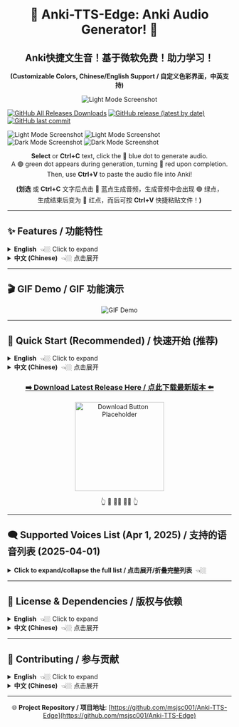 <div align="center">

# 🎵 Anki-TTS-Edge: Anki Audio Generator! 🎵
## Anki快捷文生音！基于微软免费！助力学习！
**(Customizable Colors, Chinese/English Support / 自定义色彩界面，中英支持)**

</div>



<p align="center">
  <img src="https://github.com/user-attachments/assets/d0a3d252-7240-4739-9854-77f16cc2d257" alt="Light Mode Screenshot">

  [![GitHub All Releases Downloads](https://img.shields.io/github/downloads/msjsc001/Anki-TTS-Edge/total?label=Downloads&color=brightgreen)](https://github.com/msjsc001/Anki-TTS-Edge/releases) [![GitHub release (latest by date)](https://img.shields.io/github/v/release/msjsc001/Anki-TTS-Edge)](https://github.com/msjsc001/Anki-TTS-Edge/releases/latest) [![GitHub last commit](https://img.shields.io/github/last-commit/msjsc001/Anki-TTS-Edge)](https://github.com/msjsc001/Anki-TTS-Edge/commits/master)

  <img src="https://github.com/user-attachments/assets/1971ed73-c1b8-4784-b3d0-e1ad892b5004" alt="Light Mode Screenshot">

  <img src="https://github.com/user-attachments/assets/2668f79b-4e89-4e45-a476-c04b9afae4bb" alt="Light Mode Screenshot">

  <img src="https://github.com/user-attachments/assets/1c6f22a7-5d29-4770-9050-de1c65129f39" alt="Dark Mode Screenshot">
  
  <img src="https://github.com/user-attachments/assets/63bdf460-e4c1-4b24-ba06-63dde57fa196" alt="Dark Mode Screenshot">

</p>

<div align="center">

**Select** or **Ctrl+C** text, click the 🔵 blue dot to generate audio.<br>A 🟢 green dot appears during generation, turning 🔴 red upon completion.<br>Then, use **Ctrl+V** to paste the audio file into Anki!

**(划选** 或 **Ctrl+C** 文字后点击 🔵 蓝点生成音频，生成音频中会出现 🟢 绿点，<br>生成结束后变为 🔴 红点，而后可按 **Ctrl+V** 快捷粘贴文件！**)**

</div>

---

## ✨ Features / 功能特性

<details>
<summary><strong>English</strong>  👈🏼 Click to expand</summary>

An Anki audio generation tool based on [Edge-TTS](https://github.com/rany2/edge-tts), providing a free and fast way to add high-quality Microsoft Edge voices to your Anki flashcards.

*   **One-Click Generation**: Quickly generate `.mp3` audio files for selected text in your Anki cards using the main interface.
*   **Quick Actions**:
    *   Copy text (Ctrl+C).
    *   Alternatively, select text with your mouse (if enabled in settings).
    *   Click the floating 🔵 blue button that appears near your cursor.
    *   Wait for the 🟢 green processing indicator to disappear.
    *   A 🔴 red confirmation dot appears briefly.
    *   Audio file is automatically copied to your clipboard.
    *   Paste (Ctrl+V) directly into your Anki field!
*   **Multiple Voices**: Supports various languages and voice roles provided by Microsoft Edge TTS.
*   **Customizable UI**: Easy-to-use graphical interface with theme and color customization.
*   **Language Support**: Interface available in English and Chinese (中文).
*   **Auto Cleanup**: Automatically manages the number of cached audio files.

</details>

<details>
<summary><strong>中文 (Chinese)</strong>  👈🏼 点击展开</summary>

基于 [Edge-TTS](https://github.com/rany2/edge-tts) 的 Anki 音频生成工具，免费、快速地为你的 Anki 学习卡片添加高质量的微软 Edge 语音。

*   **一键生成**：通过界面输入框快速为文本生成 `.mp3` 音频文件。
*   **快捷操作**：
    *   复制文本 (Ctrl+C)。
    *   或者，用鼠标划选文本（需在设置中开启）。
    *   点击鼠标附近浮现的 🔵 蓝色按钮。
    *   等待 🟢 绿色处理提示消失。
    *   短暂出现 🔴 红色确认提示。
    *   音频文件已自动复制到剪贴板。
    *   直接在 Anki 字段中粘贴 (Ctrl+V)！
*   **多种语音**：支持微软 Edge TTS 提供的多种语言和语音角色选择。
*   **自定义界面**：提供易于使用的图形用户界面 (GUI)，支持主题和主颜色自定义。
*   **语言支持**：界面支持英文和中文。
*   **自动清理**：自动管理缓存的音频文件数量。

</details>

---

## 🎬 GIF Demo / GIF 功能演示

<p align="center">
  <img src="https://github.com/user-attachments/assets/bf232f6c-9e19-418c-a943-2dc3dfd3ea7b" alt="GIF Demo">
</p>

---

## 🚀 Quick Start (Recommended) / 快速开始 (推荐)

<details>
<summary><strong>English</strong>  👈🏼 Click to expand</summary>

If you prefer not to set up a Python environment, you can download the pre-packaged Windows executable (`.exe`):

1.  **Go to the Releases Page**: Visit the project's [GitHub Releases](https://github.com/msjsc001/Anki-TTS-Edge/releases) page.
2.  **Download the Latest Version**: Find the newest release and download the `.zip` archive (e.g., `Anki-TTS-Edge_vX.X.X.zip`).
3.  **Extract and Run**: Extract the contents of the zip file to any location you prefer. Double-click `Anki-TTS-Edge.exe` to run the application! 🎉

</details>

<details>
<summary><strong>中文 (Chinese)</strong>  👈🏼 点击展开</summary>

如果你不想配置 Python 环境，可以直接下载我们为你打包好的 Windows 可执行文件 (`.exe`)：

1.  **前往 Releases 页面**：访问项目的 [GitHub Releases](https://github.com/msjsc001/Anki-TTS-Edge/releases) 页面。
2.  **下载最新版本**：找到最新的版本，下载 `.zip` 压缩包 (例如 `Anki-TTS-Edge_vX.X.X.zip`)。
3.  **解压运行**：将压缩包解压到你喜欢的任意位置，然后双击运行 `Anki-TTS-Edge.exe` 即可！ 🎉

</details>

<div align="center">

### [**➡️ Download Latest Release Here / 点此下载最新版本 ⬅️**](https://github.com/msjsc001/Anki-TTS-Edge/releases)

<p align="center">
<img src="https://github.com/user-attachments/assets/f860a117-1b18-467d-9040-9cb0f78c065d" alt="Download Button Placeholder" width="200">
</p>

👆 🙋 🙋‍♂️ 🙋‍♀️ 👆

</div>

---

## 🗨️ Supported Voices List (Apr 1, 2025) / 支持的语音列表 (2025-04-01)

<details>
<summary><strong>Click to expand/collapse the full list / 点击展开/折叠完整列表</strong>  👈🏼</summary>

> **Note:** In the application's voice filter input, use the first two letters of the language code (e.g., `zh` for Chinese, `en` for English) to filter the voice lists.
>
> **注意:** 在应用的声音筛选框中，使用语言代码的前两位（例如 `zh` 代表中文，`en` 代表英文）来筛选语音列表。

*   **af-ZA（南非荷兰语 - 南非 / Afrikaans - South Africa）** <details><summary>👈🏼 点击展开</summary>
    *   `af-ZA-AdriNeural` - Female, General, Friendly, Positive（女性，通用，友好，积极）
    *   `af-ZA-WillemNeural` - Male, General, Friendly, Positive（男性，通用，友好，积极）
    </details>

*   **am-ET（阿姆哈拉语 - 埃塞俄比亚 / Amharic - Ethiopia）** <details><summary>👈🏼 点击展开</summary>
    *   `am-ET-AmehaNeural` - Male, General, Friendly, Positive（男性，通用，友好，积极）
    *   `am-ET-MekdesNeural` - Female, General, Friendly, Positive（女性，通用，友好，积极）
    </details>

*   **ar（阿拉伯语 / Arabic - Multiple Regions）** <details><summary>👈🏼 点击展开</summary>
    *   **ar-AE（阿联酋 / UAE）**: FatimaNeural (F), HamdanNeural (M)
    *   **ar-BH（巴林 / Bahrain）**: AliNeural (M), LailaNeural (F)
    *   **ar-DZ（阿尔及利亚 / Algeria）**: AminaNeural (F), IsmaelNeural (M)
    *   **ar-EG（埃及 / Egypt）**: SalmaNeural (F), ShakirNeural (M)
    *   **ar-IQ（伊拉克 / Iraq）**: BasselNeural (M), RanaNeural (F)
    *   **ar-JO（约旦 / Jordan）**: SanaNeural (F), TaimNeural (M)
    *   **ar-KW（科威特 / Kuwait）**: FahedNeural (M), NouraNeural (F)
    *   **ar-LB（黎巴嫩 / Lebanon）**: LaylaNeural (F), RamiNeural (M)
    *   **ar-LY（利比亚 / Libya）**: ImanNeural (F), OmarNeural (M)
    *   **ar-MA（摩洛哥 / Morocco）**: JamalNeural (M), MounaNeural (F)
    *   **ar-OM（阿曼 / Oman）**: AbdullahNeural (M), AyshaNeural (F)
    *   **ar-QA（卡塔尔 / Qatar）**: AmalNeural (F), MoazNeural (M)
    *   **ar-SA（沙特阿拉伯 / Saudi Arabia）**: HamedNeural (M), ZariyahNeural (F)
    *   **ar-SY（叙利亚 / Syria）**: AmanyNeural (F), LaithNeural (M)
    *   **ar-TN（突尼斯 / Tunisia）**: HediNeural (M), ReemNeural (F)
    *   **ar-YE（也门 / Yemen）**: MaryamNeural (F), SalehNeural (M)
    </details>

*   **az-AZ（阿塞拜疆语 - 阿塞拜疆 / Azerbaijani - Azerbaijan）** <details><summary>👈🏼 点击展开</summary>
    *   `az-AZ-BabekNeural` - Male, General, Friendly, Positive（男性，通用，友好，积极）
    *   `az-AZ-BanuNeural` - Female, General, Friendly, Positive（女性，通用，友好，积极）
    </details>

*   **bg-BG（保加利亚语 - 保加利亚 / Bulgarian - Bulgaria）** <details><summary>👈🏼 点击展开</summary>
    *   `bg-BG-BorislavNeural` - Male, General, Friendly, Positive（男性，通用，友好，积极）
    *   `bg-BG-KalinaNeural` - Female, General, Friendly, Positive（女性，通用，友好，积极）
    </details>

*   **bn（孟加拉语 / Bengali - Multiple Regions）** <details><summary>👈🏼 点击展开</summary>
    *   **bn-BD（孟加拉国 / Bangladesh）**: NabanitaNeural (F), PradeepNeural (M)
    *   **bn-IN（印度 / India）**: BashkarNeural (M), TanishaaNeural (F)
    </details>

*   **bs-BA（波斯尼亚语 - 波黑 / Bosnian - Bosnia and Herzegovina）** <details><summary>👈🏼 点击展开</summary>
    *   `bs-BA-GoranNeural` - Male, General, Friendly, Positive（男性，通用，友好，积极）
    *   `bs-BA-VesnaNeural` - Female, General, Friendly, Positive（女性，通用，友好，积极）
    </details>

*   **ca-ES（加泰罗尼亚语 - 西班牙 / Catalan - Spain）** <details><summary>👈🏼 点击展开</summary>
    *   `ca-ES-EnricNeural` - Male, General, Friendly, Positive（男性，通用，友好，积极）
    *   `ca-ES-JoanaNeural` - Female, General, Friendly, Positive（女性，通用，友好，积极）
    </details>

*   **cs-CZ（捷克语 - 捷克 / Czech - Czech Republic）** <details><summary>👈🏼 点击展开</summary>
    *   `cs-CZ-AntoninNeural` - Male, General, Friendly, Positive（男性，通用，友好，积极）
    *   `cs-CZ-VlastaNeural` - Female, General, Friendly, Positive（女性，通用，友好，积极）
    </details>

*   **cy-GB（威尔士语 - 英国 / Welsh - United Kingdom）** <details><summary>👈🏼 点击展开</summary>
    *   `cy-GB-AledNeural` - Male, General, Friendly, Positive（男性，通用，友好，积极）
    *   `cy-GB-NiaNeural` - Female, General, Friendly, Positive（女性，通用，友好，积极）
    </details>

*   **da-DK（丹麦语 - 丹麦 / Danish - Denmark）** <details><summary>👈🏼 点击展开</summary>
    *   `da-DK-ChristelNeural` - Female, General, Friendly, Positive（女性，通用，友好，积极）
    *   `da-DK-JeppeNeural` - Male, General, Friendly, Positive（男性，通用，友好，积极）
    </details>

*   **de（德语 / German - Multiple Regions）** <details><summary>👈🏼 点击展开</summary>
    *   **de-AT（奥地利 / Austria）**: IngridNeural (F), JonasNeural (M)
    *   **de-CH（瑞士 / Switzerland）**: JanNeural (M), LeniNeural (F)
    *   **de-DE（德国 / Germany）**: AmalaNeural (F), ConradNeural (M), FlorianMultilingualNeural (M, Multi), KatjaNeural (F), KillianNeural (M), SeraphinaMultilingualNeural (F, Multi)
    </details>

*   **el-GR（希腊语 - 希腊 / Greek - Greece）** <details><summary>👈🏼 点击展开</summary>
    *   `el-GR-AthinaNeural` - Female, General, Friendly, Positive（女性，通用，友好，积极）
    *   `el-GR-NestorasNeural` - Male, General, Friendly, Positive（男性，通用，友好，积极）
    </details>

*   **en（英语 / English - Multiple Regions）** <details><summary>👈🏼 点击展开</summary>
    *   **en-AU（澳大利亚 / Australia）**: NatashaNeural (F), WilliamNeural (M)
    *   **en-CA（加拿大 / Canada）**: ClaraNeural (F), LiamNeural (M)
    *   **en-GB（英国 / UK）**: LibbyNeural (F), MaisieNeural (F), RyanNeural (M), SoniaNeural (F), ThomasNeural (M)
    *   **en-HK（香港 / Hong Kong）**: SamNeural (M), YanNeural (F)
    *   **en-IE（爱尔兰 / Ireland）**: ConnorNeural (M), EmilyNeural (F)
    *   **en-IN（印度 / India）**: NeerjaExpressiveNeural (F, Expressive), NeerjaNeural (F), PrabhatNeural (M)
    *   **en-KE（肯尼亚 / Kenya）**: AsiliaNeural (F), ChilembaNeural (M)
    *   **en-NG（尼日利亚 / Nigeria）**: AbeoNeural (M), EzinneNeural (F)
    *   **en-NZ（新西兰 / New Zealand）**: MitchellNeural (M), MollyNeural (F)
    *   **en-PH（菲律宾 / Philippines）**: JamesNeural (M), RosaNeural (F)
    *   **en-SG（新加坡 / Singapore）**: LunaNeural (F), WayneNeural (M)
    *   **en-TZ（坦桑尼亚 / Tanzania）**: ElimuNeural (M), ImaniNeural (F)
    *   **en-US（美国 / USA）**: AnaNeural (F, Cartoon/Cute), AndrewMultilingualNeural (M, Multi/Copilot), AndrewNeural (M, Copilot), AriaNeural (F, News), AvaMultilingualNeural (F, Multi/Copilot), AvaNeural (F, Copilot), BrianMultilingualNeural (M, Multi/Copilot), BrianNeural (M, Copilot), ChristopherNeural (M, News), EmmaMultilingualNeural (F, Multi/Copilot), EmmaNeural (F, Copilot), EricNeural (M, News), GuyNeural (M, News), JennyNeural (F, Friendly), MichelleNeural (F, News), RogerNeural (M, News), SteffanNeural (M, News)
    *   **en-ZA（南非 / South Africa）**: LeahNeural (F), LukeNeural (M)
    </details>

*   **es（西班牙语 / Spanish - Multiple Regions）** <details><summary>👈🏼 点击展开</summary>
    *   **es-AR（阿根廷 / Argentina）**: ElenaNeural (F), TomasNeural (M)
    *   **es-BO（玻利维亚 / Bolivia）**: MarceloNeural (M), SofiaNeural (F)
    *   **es-CL（智利 / Chile）**: CatalinaNeural (F), LorenzoNeural (M)
    *   **es-CO（哥伦比亚 / Colombia）**: GonzaloNeural (M), SalomeNeural (F)
    *   **es-CR（哥斯达黎加 / Costa Rica）**: JuanNeural (M), MariaNeural (F)
    *   **es-CU（古巴 / Cuba）**: BelkysNeural (F), ManuelNeural (M)
    *   **es-DO（多米尼加 / Dominican Rep.）**: EmilioNeural (M), RamonaNeural (F)
    *   **es-EC（厄瓜多尔 / Ecuador）**: AndreaNeural (F), LuisNeural (M)
    *   **es-ES（西班牙 / Spain）**: AlvaroNeural (M), ElviraNeural (F), XimenaNeural (F)
    *   **es-GQ（赤道几内亚 / Equatorial Guinea）**: JavierNeural (M), TeresaNeural (F)
    *   **es-GT（危地马拉 / Guatemala）**: AndresNeural (M), MartaNeural (F)
    *   **es-HN（洪都拉斯 / Honduras）**: CarlosNeural (M), KarlaNeural (F)
    *   **es-MX（墨西哥 / Mexico）**: DaliaNeural (F), JorgeNeural (M)
    *   **es-NI（尼加拉瓜 / Nicaragua）**: FedericoNeural (M), YolandaNeural (F)
    *   **es-PA（巴拿马 / Panama）**: MargaritaNeural (F), RobertoNeural (M)
    *   **es-PE（秘鲁 / Peru）**: AlexNeural (M), CamilaNeural (F)
    *   **es-PR（波多黎各 / Puerto Rico）**: KarinaNeural (F), VictorNeural (M)
    *   **es-PY（巴拉圭 / Paraguay）**: MarioNeural (M), TaniaNeural (F)
    *   **es-SV（萨尔瓦多 / El Salvador）**: LorenaNeural (F), RodrigoNeural (M)
    *   **es-US（美国 / USA）**: AlonsoNeural (M), PalomaNeural (F)
    *   **es-UY（乌拉圭 / Uruguay）**: MateoNeural (M), ValentinaNeural (F)
    *   **es-VE（委内瑞拉 / Venezuela）**: PaolaNeural (F), SebastianNeural (M)
    </details>

*   **et-EE（爱沙尼亚语 - 爱沙尼亚 / Estonian - Estonia）** <details><summary>👈🏼 点击展开</summary>
    *   `et-EE-AnuNeural` - Female, General, Friendly, Positive（女性，通用，友好，积极）
    *   `et-EE-KertNeural` - Male, General, Friendly, Positive（男性，通用，友好，积极）
    </details>

*   **fa-IR（波斯语 - 伊朗 / Persian - Iran）** <details><summary>👈🏼 点击展开</summary>
    *   `fa-IR-DilaraNeural` - Female, General, Friendly, Positive（女性，通用，友好，积极）
    *   `fa-IR-FaridNeural` - Male, General, Friendly, Positive（男性，通用，友好，积极）
    </details>

*   **fi-FI（芬兰语 - 芬兰 / Finnish - Finland）** <details><summary>👈🏼 点击展开</summary>
    *   `fi-FI-HarriNeural` - Male, General, Friendly, Positive（男性，通用，友好，积极）
    *   `fi-FI-NooraNeural` - Female, General, Friendly, Positive（女性，通用，友好，积极）
    </details>

*   **fil-PH（菲律宾语 - 菲律宾 / Filipino - Philippines）** <details><summary>👈🏼 点击展开</summary>
    *   `fil-PH-AngeloNeural` - Male, General, Friendly, Positive（男性，通用，友好，积极）
    *   `fil-PH-BlessicaNeural` - Female, General, Friendly, Positive（女性，通用，友好，积极）
    </details>

*   **fr（法语 / French - Multiple Regions）** <details><summary>👈🏼 点击展开</summary>
    *   **fr-BE（比利时 / Belgium）**: CharlineNeural (F), GerardNeural (M)
    *   **fr-CA（加拿大 / Canada）**: AntoineNeural (M), JeanNeural (M), SylvieNeural (F), ThierryNeural (M)
    *   **fr-CH（瑞士 / Switzerland）**: ArianeNeural (F), FabriceNeural (M)
    *   **fr-FR（法国 / France）**: DeniseNeural (F), EloiseNeural (F), HenriNeural (M), RemyMultilingualNeural (M, Multi), VivienneMultilingualNeural (F, Multi)
    </details>

*   **ga-IE（爱尔兰语 - 爱尔兰 / Irish - Ireland）** <details><summary>👈🏼 点击展开</summary>
    *   `ga-IE-ColmNeural` - Male, General, Friendly, Positive（男性，通用，友好，积极）
    *   `ga-IE-OrlaNeural` - Female, General, Friendly, Positive（女性，通用，友好，积极）
    </details>

*   **gl-ES（加利西亚语 - 西班牙 / Galician - Spain）** <details><summary>👈🏼 点击展开</summary>
    *   `gl-ES-RoiNeural` - Male, General, Friendly, Positive（男性，通用，友好，积极）
    *   `gl-ES-SabelaNeural` - Female, General, Friendly, Positive（女性，通用，友好，积极）
    </details>

*   **gu-IN（古吉拉特语 - 印度 / Gujarati - India）** <details><summary>👈🏼 点击展开</summary>
    *   `gu-IN-DhwaniNeural` - Female, General, Friendly, Positive（女性，通用，友好，积极）
    *   `gu-IN-NiranjanNeural` - Male, General, Friendly, Positive（男性，通用，友好，积极）
    </details>

*   **he-IL（希伯来语 - 以色列 / Hebrew - Israel）** <details><summary>👈🏼 点击展开</summary>
    *   `he-IL-AvriNeural` - Male, General, Friendly, Positive（男性，通用，友好，积极）
    *   `he-IL-HilaNeural` - Female, General, Friendly, Positive（女性，通用，友好，积极）
    </details>

*   **hi-IN（印地语 - 印度 / Hindi - India）** <details><summary>👈🏼 点击展开</summary>
    *   `hi-IN-MadhurNeural` - Male, General, Friendly, Positive（男性，通用，友好，积极）
    *   `hi-IN-SwaraNeural` - Female, General, Friendly, Positive（女性，通用，友好，积极）
    </details>

*   **hr-HR（克罗地亚语 - 克罗地亚 / Croatian - Croatia）** <details><summary>👈🏼 点击展开</summary>
    *   `hr-HR-GabrijelaNeural` - Female, General, Friendly, Positive（女性，通用，友好，积极）
    *   `hr-HR-SreckoNeural` - Male, General, Friendly, Positive（男性，通用，友好，积极）
    </details>

*   **hu-HU（匈牙利语 - 匈牙利 / Hungarian - Hungary）** <details><summary>👈🏼 点击展开</summary>
    *   `hu-HU-NoemiNeural` - Female, General, Friendly, Positive（女性，通用，友好，积极）
    *   `hu-HU-TamasNeural` - Male, General, Friendly, Positive（男性，通用，友好，积极）
    </details>

*   **id-ID（印尼语 - 印尼 / Indonesian - Indonesia）** <details><summary>👈🏼 点击展开</summary>
    *   `id-ID-ArdiNeural` - Male, General, Friendly, Positive（男性，通用，友好，积极）
    *   `id-ID-GadisNeural` - Female, General, Friendly, Positive（女性，通用，友好，积极）
    </details>

*   **is-IS（冰岛语 - 冰岛 / Icelandic - Iceland）** <details><summary>👈🏼 点击展开</summary>
    *   `is-IS-GudrunNeural` - Female, General, Friendly, Positive（女性，通用，友好，积极）
    *   `is-IS-GunnarNeural` - Male, General, Friendly, Positive（男性，通用，友好，积极）
    </details>

*   **it-IT（意大利语 - 意大利 / Italian - Italy）** <details><summary>👈🏼 点击展开</summary>
    *   `it-IT-DiegoNeural` - Male, General, Friendly, Positive（男性，通用，友好，积极）
    *   `it-IT-ElsaNeural` - Female, General, Friendly, Positive（女性，通用，友好，积极）
    *   `it-IT-GiuseppeMultilingualNeural` - Male, General, Friendly, Positive（男性，通用，友好，积极，多语言）
    *   `it-IT-IsabellaNeural` - Female, General, Friendly, Positive（女性，通用，友好，积极）
    </details>

*   **iu（因纽特语 - 加拿大 / Inuktitut - Canada）** <details><summary>👈🏼 点击展开</summary>
    *   **iu-Cans-CA（加拿大音节 / Cans）**: SiqiniqNeural (F), TaqqiqNeural (M)
    *   **iu-Latn-CA（拉丁字母 / Latn）**: SiqiniqNeural (F), TaqqiqNeural (M)
    </details>

*   **ja-JP（日语 - 日本 / Japanese - Japan）** <details><summary>👈🏼 点击展开</summary>
    *   `ja-JP-KeitaNeural` - Male, General, Friendly, Positive（男性，通用，友好，积极）
3.  **创建/使用 `.spec` 文件 (强烈推荐)**：
    *   **生成：** `pyinstaller --name Anki-TTS-Edge --noconsole --onefile main.py`
    *   **编辑 `Anki-TTS-Edge.spec`**：在 `Analysis` 部分的 `datas` 列表中添加 `translations.json`：
      ```python
      a = Analysis(
          # ...
          datas=[('translations.json', '.')], # 添加此行
          # ...
      )
      ```
    *   *（可以考虑 `customtkinter` 或 `pygame` 是否需要在此处添加额外的数据文件，但通常 PyInstaller 能处理好。）*
4.  **使用 `.spec` 文件构建**：
    ```bash
    pyinstaller Anki-TTS-Edge.spec
    ```
5.  最终的单个 `.exe` 文件将位于 `dist` 目录下。

</details>

---

## 📄 License & Dependencies / 版权与依赖

<details>
<summary><strong>English</strong>  👈🏼 Click to expand</summary>

*   Relies on [edge-tts](https://github.com/rany2/edge-tts) (GPL-3.0 License).
*   This project is released under the **GPL-3.0 License**. You can freely use, modify, and distribute the code, but derivative works must also be open-sourced under GPL-3.0.

</details>

<details>
<summary><strong>中文 (Chinese)</strong>  👈🏼 点击展开</summary>

*   基于 [edge-tts](https://github.com/rany2/edge-tts) (GPL-3.0 许可证)。
*   本项目采用 **GPL-3.0 许可证**。您可以自由使用、修改和分发，但衍生作品也必须使用 GPL-3.0 开源。

</details>

---

## 🤝 Contributing / 参与贡献

<details>
<summary><strong>English</strong>  👈🏼 Click to expand</summary>

Contributions via Issues or Pull Requests are welcome!

</details>

<details>
<summary><strong>中文 (Chinese)</strong>  👈🏼 点击展开</summary>

欢迎通过 Issue 或 Pull Request 参与贡献！

</details>

---

<div align="center">

🌐 **Project Repository / 项目地址**: [https://github.com/msjsc001/Anki-TTS-Edge](https://github.com/msjsc001/Anki-TTS-Edge)

</div>

